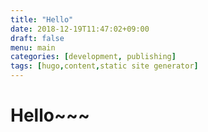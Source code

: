 ```yaml
---
title: "Hello"
date: 2018-12-19T11:47:02+09:00
draft: false
menu: main
categories: [development, publishing]
tags: [hugo,content,static site generator]
---
```



# Hello~~~


